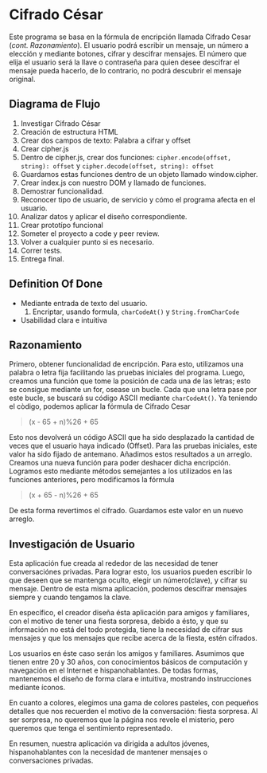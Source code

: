 # Cifrado César

Este programa se basa en la fórmula de encripción llamada Cifrado Cesar (*cont. Razonamiento*).
El usuario podrá escribir un mensaje, un número a elección y mediante botones, cifrar y descifrar mensajes.
El número que elija el usuario será la llave o contraseña para quien desee descifrar el mensaje pueda hacerlo, de lo contrario, no podrá descubrir el mensaje original.


## Diagrama de Flujo

1. Investigar Cifrado César
2. Creación de estructura HTML
3. Crear dos campos de texto: Palabra a cifrar y offset
4. Crear cipher.js
5. Dentro de cipher.js, crear dos funciones: `` cipher.encode(offset, string): offset `` y ``cipher.decode(offset, string): offset``
6. Guardamos estas funciones dentro de un objeto llamado window.cipher.
7. Crear index.js con nuestro DOM y llamado de funciones.
8. Demostrar funcionalidad.
9. Reconocer tipo de usuario, de servicio y cómo el programa afecta en el usuario.
10. Analizar datos y aplicar el diseño correspondiente.
11. Crear prototípo funcional
12. Someter el proyecto a code y peer review.
13. Volver a cualquier punto si es necesario.
14. Correr tests.
15. Entrega final.

## Definition Of Done
* Mediante entrada de texto del usuario.
    1. Encriptar, usando  formula, ``charCodeAt()`` y ``String.fromCharCode``
* Usabilidad clara e intuitiva


## Razonamiento

Primero, obtener funcionalidad de encripción. Para esto, utilizamos una palabra o letra fija facilitando las pruebas iniciales del programa.
Luego, creamos una función que tome la posición de cada una de las letras; esto se consigue mediante un for, osease un bucle. Cada que una letra pase por este bucle, se buscará su código ASCII mediante ``charCodeAt()``. Ya teniendo el còdigo, podemos aplicar la fórmula de Cifrado Cesar 

> (x - 65 + n)%26 + 65

Esto nos devolverá un código ASCII que ha sido desplazado la cantidad de veces que el usuario haya indicado (Offset). Para las pruebas iniciales, este valor ha sido fijado de antemano.
Añadimos estos resultados a un arreglo.
Creamos una nueva función para poder deshacer dicha encripción. Logramos esto mediante métodos semejantes a los utilizados en las funciones anteriores, pero modificamos la fórmula

> (x + 65 - n)%26 + 65

De esta forma revertimos el cifrado. Guardamos este valor en un nuevo arreglo.

## Investigación de Usuario

Esta aplicación fue creada al rededor de las necesidad de tener conversaciónes privadas. 
Para lograr esto, los usuarios pueden escribir lo que deseen que se mantenga oculto, elegir un número(clave), y cifrar su mensaje. Dentro de esta misma aplicación, podemos descifrar mensajes siempre y cuando tengamos la clave.

En específico, el creador diseña ésta aplicación para amigos y familiares, con el motivo de tener una fiesta sorpresa, debido a ésto, y que su información no está del todo protegida, tiene la necesidad de cifrar sus mensajes y que los mensajes que recibe acerca de la fiesta, estén cifrados. 

Los usuarios en éste caso serán los amigos y familiares. Asumimos que tienen entre 20 y 30 años, con conocimientos básicos de computación y navegación en el Internet e hispanohablantes.
De todas formas, mantenemos el diseño de forma clara e intuitiva, mostrando instrucciones mediante íconos.

En cuanto a colores, elegimos una gama de colores pasteles, con pequeños detalles que nos recuerden el motivo de la conversación: fiesta sorpresa.
Al ser sorpresa, no queremos que la página nos revele el misterio, pero queremos que tenga el sentimiento representado.

En resumen, nuestra aplicación va dirigida a adultos jóvenes, hispanohablantes con la necesidad de mantener mensajes o conversaciones privadas.


